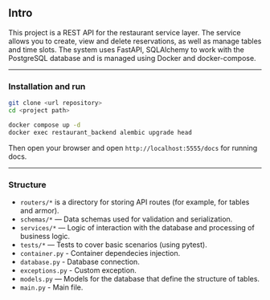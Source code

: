 ## Intro
This project is a REST API for the restaurant service layer. The service allows you to create, view and delete reservations, as well as manage tables and time slots. The system uses FastAPI, SQLAlchemy to work with the PostgreSQL database and is managed using Docker and docker-compose.

---
### Installation and run
```bash
git clone <url repository>
cd <project path>
```
```bash
docker compose up -d
docker exec restaurant_backend alembic upgrade head
```
Then open your browser and open `http://localhost:5555/docs` for running docs.

---
### Structure

- `routers/*` is a directory for storing API routes (for example, for tables and armor).
- `schemas/*` — Data schemas used for validation and serialization.
- `services/*` — Logic of interaction with the database and processing of business logic.
- `tests/*` — Tests to cover basic scenarios (using pytest).
- `container.py` - Container dependecies injection.
- `database.py` - Database connection.
- `exceptions.py` - Custom exception.
- `models.py` — Models for the database that define the structure of tables.
- `main.py` - Main file.

